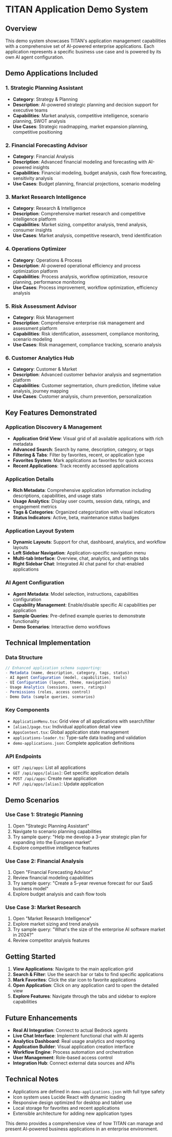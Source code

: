 # TITAN Application Demo System

## Overview

This demo system showcases TITAN's application management capabilities with a comprehensive set of AI-powered enterprise applications. Each application represents a specific business use case and is powered by its own AI agent configuration.

## Demo Applications Included

### 1. Strategic Planning Assistant

- **Category**: Strategy & Planning
- **Description**: AI-powered strategic planning and decision support for executive teams
- **Capabilities**: Market analysis, competitive intelligence, scenario planning, SWOT analysis
- **Use Cases**: Strategic roadmapping, market expansion planning, competitive positioning

### 2. Financial Forecasting Advisor

- **Category**: Financial Analysis
- **Description**: Advanced financial modeling and forecasting with AI-powered insights
- **Capabilities**: Financial modeling, budget analysis, cash flow forecasting, sensitivity analysis
- **Use Cases**: Budget planning, financial projections, scenario modeling

### 3. Market Research Intelligence

- **Category**: Research & Intelligence
- **Description**: Comprehensive market research and competitive intelligence platform
- **Capabilities**: Market sizing, competitor analysis, trend analysis, consumer insights
- **Use Cases**: Market analysis, competitive research, trend identification

### 4. Operations Optimizer

- **Category**: Operations & Process
- **Description**: AI-powered operational efficiency and process optimization platform
- **Capabilities**: Process analysis, workflow optimization, resource planning, performance monitoring
- **Use Cases**: Process improvement, workflow optimization, efficiency analysis

### 5. Risk Assessment Advisor

- **Category**: Risk Management
- **Description**: Comprehensive enterprise risk management and assessment platform
- **Capabilities**: Risk identification, assessment, compliance monitoring, scenario modeling
- **Use Cases**: Risk management, compliance tracking, scenario analysis

### 6. Customer Analytics Hub

- **Category**: Customer & Market
- **Description**: Advanced customer behavior analysis and segmentation platform
- **Capabilities**: Customer segmentation, churn prediction, lifetime value analysis, journey mapping
- **Use Cases**: Customer analysis, churn prevention, personalization

## Key Features Demonstrated

### Application Discovery & Management

- **Application Grid View**: Visual grid of all available applications with rich metadata
- **Advanced Search**: Search by name, description, category, or tags
- **Filtering & Tabs**: Filter by favorites, recent, or application type
- **Favorites System**: Mark applications as favorites for quick access
- **Recent Applications**: Track recently accessed applications

### Application Details

- **Rich Metadata**: Comprehensive application information including descriptions, capabilities, and usage stats
- **Usage Analytics**: Display user counts, session data, ratings, and engagement metrics
- **Tags & Categories**: Organized categorization with visual indicators
- **Status Indicators**: Active, beta, maintenance status badges

### Application Layout System

- **Dynamic Layouts**: Support for chat, dashboard, analytics, and workflow layouts
- **Left Sidebar Navigation**: Application-specific navigation menu
- **Multi-tab Interface**: Overview, chat, analytics, and settings tabs
- **Right Sidebar Chat**: Integrated AI chat panel for chat-enabled applications

### AI Agent Configuration

- **Agent Metadata**: Model selection, instructions, capabilities configuration
- **Capability Management**: Enable/disable specific AI capabilities per application
- **Sample Queries**: Pre-defined example queries to demonstrate functionality
- **Demo Scenarios**: Interactive demo workflows

## Technical Implementation

### Data Structure

```typescript
// Enhanced application schema supporting:
- Metadata (name, description, category, tags, status)
- AI Agent Configuration (model, capabilities, tools)
- UI Configuration (layout, theme, navigation)
- Usage Analytics (sessions, users, ratings)
- Permissions (roles, access control)
- Demo Data (sample queries, scenarios)
```

### Key Components

- `ApplicationMenu.tsx`: Grid view of all applications with search/filter
- `[alias]/page.tsx`: Individual application detail view
- `AppsContext.tsx`: Global application state management
- `applications-loader.ts`: Type-safe data loading and validation
- `demo-applications.json`: Complete application definitions

### API Endpoints

- `GET /api/apps`: List all applications
- `GET /api/apps/[alias]`: Get specific application details
- `POST /api/apps`: Create new application
- `PUT /api/apps/[alias]`: Update application

## Demo Scenarios

### Use Case 1: Strategic Planning

1. Open "Strategic Planning Assistant"
2. Navigate to scenario planning capabilities
3. Try sample query: "Help me develop a 3-year strategic plan for expanding into the European market"
4. Explore competitive intelligence features

### Use Case 2: Financial Analysis

1. Open "Financial Forecasting Advisor"
2. Review financial modeling capabilities
3. Try sample query: "Create a 5-year revenue forecast for our SaaS business model"
4. Explore budget analysis and cash flow tools

### Use Case 3: Market Research

1. Open "Market Research Intelligence"
2. Explore market sizing and trend analysis
3. Try sample query: "What's the size of the enterprise AI software market in 2024?"
4. Review competitor analysis features

## Getting Started

1. **View Applications**: Navigate to the main application grid
2. **Search & Filter**: Use the search bar or tabs to find specific applications
3. **Mark Favorites**: Click the star icon to favorite applications
4. **Open Application**: Click on any application card to open the detailed view
5. **Explore Features**: Navigate through the tabs and sidebar to explore capabilities

## Future Enhancements

- **Real AI Integration**: Connect to actual Bedrock agents
- **Live Chat Interface**: Implement functional chat with AI agents
- **Analytics Dashboard**: Real usage analytics and reporting
- **Application Builder**: Visual application creation interface
- **Workflow Engine**: Process automation and orchestration
- **User Management**: Role-based access control
- **Integration Hub**: Connect external data sources and APIs

## Technical Notes

- Applications are defined in `demo-applications.json` with full type safety
- Icon system uses Lucide React with dynamic loading
- Responsive design optimized for desktop and tablet use
- Local storage for favorites and recent applications
- Extensible architecture for adding new application types

This demo provides a comprehensive view of how TITAN can manage and present AI-powered business applications in an enterprise environment.
